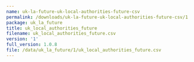 ```yaml
---
name: uk-la-future-uk-local-authorities-future-csv
permalink: /downloads/uk-la-future-uk-local-authorities-future-csv/1
package: uk_la_future
title: uk_local_authorities_future
filename: uk_local_authorities_future.csv
version: '1'
full_version: 1.0.8
file: /data/uk_la_future/1/uk_local_authorities_future.csv
---
```

